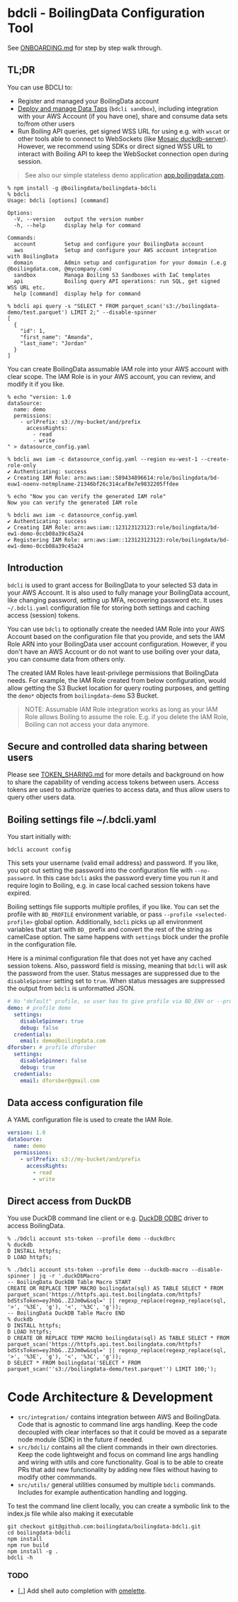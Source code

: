 # bdcli - BoilingData Configuration Tool

See [ONBOARDING.md](ONBOARDING.md) for step by step walk through.

## TL;DR

You can use BDCLI to:

- Register and managed your BoilingData account
- [Deploy and manage Data Taps](https://www.taps.boilingdata.com/) (`bdcli sandbox`), including integration with your AWS Account (if you have one), share and consume data sets to/from other users
- Run Boiling API queries, get signed WSS URL for using e.g. with `wscat` or other tools able to connect to WebSockets (like [Mosaic duckdb-server](https://uwdata.github.io/mosaic/duckdb/)). However, we recommend using SDKs or direct signed WSS URL to interact with Boiling API to keep the WebSocket connection open during session.

> See also our simple stateless demo application [app.boilingdata.com](https://app.boilingdata.com).

```shell
% npm install -g @boilingdata/boilingdata-bdcli
% bdcli
Usage: bdcli [options] [command]

Options:
  -V, --version   output the version number
  -h, --help      display help for command

Commands:
  account         Setup and configure your BoilingData account
  aws             Setup and configure your AWS account integration with BoilingData
  domain          Admin setup and configuration for your domain (.e.g @boilingdata.com, @mycompany.com)
  sandbox         Managa Boiling S3 Sandboxes with IaC templates
  api             Boiling query API operations: run SQL, get signed WSS URL etc.
  help [command]  display help for command

% bdcli api query -s "SELECT * FROM parquet_scan('s3://boilingdata-demo/test.parquet') LIMIT 2;" --disable-spinner
[
  {
    "id": 1,
    "first_name": "Amanda",
    "last_name": "Jordan"
  }
]
```

You can create BoilingData assumable IAM role into your AWS account with clear scope. The IAM Role is in your AWS account, you can review, and modify it if you like.

```shell
% echo "version: 1.0
dataSource:
  name: demo
  permissions:
    - urlPrefix: s3://my-bucket/and/prefix
      accessRights:
        - read
        - write
" > datasource_config.yaml

% bdcli aws iam -c datasource_config.yaml --region eu-west-1 --create-role-only
✔ Authenticating: success
✔ Creating IAM Role: arn:aws:iam::589434896614:role/boilingdata/bd-euw1-noenv-notmplname-21346bf26c314caf8e7e9832205ffdee

% echo "Now you can verify the generated IAM role"
Now you can verify the generated IAM role

% bdcli aws iam -c datasource_config.yaml
✔ Authenticating: success
✔ Creating IAM Role: arn:aws:iam::123123123123:role/boilingdata/bd-ew1-demo-0ccb08a39c45a24
✔ Registering IAM Role: arn:aws:iam::123123123123:role/boilingdata/bd-ew1-demo-0ccb08a39c45a24
```

## Introduction

`bdcli` is used to grant access for BoilingData to your selected S3 data in your AWS Account. It is also used to fully manage your BoilingData account, like changing password, setting up MFA, recovering password etc. It uses `~/.bdcli.yaml` configuration file for storing both settings and caching access (session) tokens.

You can use `bdcli` to optionally create the needed IAM Role into your AWS Account based on the configuration file that you provide, and sets the IAM Role ARN into your BoilingData user account configuration. However, if you don't have an AWS Account or do not want to use boiling over your data, you can consume data from others only.

The created IAM Roles have least-privilege permissions that BoilingData needs. For example, the IAM Role created from below configuration, would allow getting the S3 Bucket location for query routing purposes, and getting the `demo*` objects from `boilingdata-demo` S3 Bucket.

> NOTE: Assumable IAM Role integration works as long as your IAM Role allows Boiling to assume the role. E.g. if you delete the IAM Role, Boiling can not access your data anymore.

## Secure and controlled data sharing between users

Please see [TOKEN_SHARING.md](TOKEN_SHARING.md) for more details and background on how to share the capability of vending access tokens between users. Access tokens are used to authorize queries to access data, and thus allow users to query other users data.

## Boiling settings file ~/.bdcli.yaml

You start initially with:

```shell
bdcli account config
```

This sets your username (valid email address) and password. If you like, you opt out setting the password into the configuration file with `--no-password`. In this case `bdcli` asks the password every time you run it and require login to Boiling, e.g. in case local cached session tokens have expired.

Boiling settings file supports multiple profiles, if you like. You can set the profile with `BD_PROFILE` environment variable, or pass `--profile <selected-profile>` global option. Additionally, `bdcli` picks up all environment variables that start with `BD_` prefix and convert the rest of the string as camelCase option. The same happens with `settings` block under the profile in the configuration file.

Here is a minimal configuration file that does not yet have any cached session tokens. Also, password field is missing, meaning that `bdcli` will ask the password from the user. Status messages are suppressed due to the `disableSpinner` setting set to `true`. When status messages are suppressed the output from `bdcli` is unformatted JSON.

```yaml
# No "default" profile, so user has to give profile via BD_ENV or --profile option.
demo: # profile demo
  settings:
    disableSpinner: true
    debug: false
  credentials:
    email: demo@boilingdata.com
dforsber: # profile dforsber
  settings:
    disableSpinner: false
    debug: true
  credentials:
    email: dforsber@gmail.com
```

## Data access configuration file

A YAML configuration file is used to create the IAM Role.

```yaml
version: 1.0
dataSource:
  name: demo
  permissions:
    - urlPrefix: s3://my-bucket/and/prefix
      accessRights:
        - read
        - write
```

## Direct access from DuckDB

You use DuckDB command line client or e.g. [DuckDB ODBC](https://duckdb.org/docs/api/odbc/overview.html) driver to access BoilingData.

```shell
% ./bdcli account sts-token --profile demo --duckdbrc
% duckdb
D INSTALL httpfs;
D LOAD httpfs;
```

```shell
% ./bdcli account sts-token --profile demo --duckdb-macro --disable-spinner | jq -r '.duckDbMacro'
-- BoilingData DuckDB Table Macro START
CREATE OR REPLACE TEMP MACRO boilingdata(sql) AS TABLE SELECT * FROM parquet_scan('https://httpfs.api.test.boilingdata.com/httpfs?bdStsToken=eyJhbG..ZJJm0w&sql=' || regexp_replace(regexp_replace(sql, '>', '%3E', 'g'), '<', '%3C', 'g'));
-- BoilingData DuckDB Table Macro END
% duckdb
D INSTALL httpfs;
D LOAD httpfs;
D CREATE OR REPLACE TEMP MACRO boilingdata(sql) AS TABLE SELECT * FROM parquet_scan('https://httpfs.api.test.boilingdata.com/httpfs?bdStsToken=eyJhbG..ZJJm0w&sql=' || regexp_replace(regexp_replace(sql, '>', '%3E', 'g'), '<', '%3C', 'g'));
D SELECT * FROM boilingdata('SELECT * FROM parquet_scan(''s3://boilingdata-demo/test.parquet'') LIMIT 100;');
```

# Code Architecture & Development

- `src/integration/` contains integration between AWS and BoilingData. Code that is agnostic to command line args handling. Keep the code decoupled with clear interfaces so that it could be moved as a separate node module (SDK) in the future if needed.
- `src/bdcli/` contains all the client commands in their own directories. Keep the code lightweight and focus on command line args handling and wiring with utils and core functionality. Goal is to be able to create PRs that add new functionality by adding new files without having to modify other commmands.
- `src/utils/` general utilities consumed by multiple `bdcli` commands. Includes for example authentication handling and logging.

To test the command line client locally, you can create a symbolic link to the index.js file while also making it executable

```shell
git checkout git@github.com:boilingdata/boilingdata-bdcli.git
cd boilingdata-bdcli
npm install
npm run build
npm install -g .
bdcli -h
```

### TODO

- [_] Add shell auto completion with [omelette](https://github.com/f/omelette).
